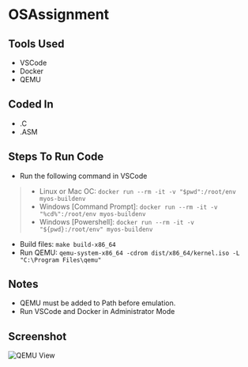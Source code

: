# OSAssignment

## Tools Used
* VSCode
* Docker
* QEMU

## Coded In
* .C
* .ASM

## Steps To Run Code
* Run the following command in VSCode
>*  Linux or Mac OC: <code>docker run --rm -it -v "$pwd":/root/env myos-buildenv</code>
>*  Windows [Command Prompt]: <code>docker run --rm -it -v "%cd%":/root/env myos-buildenv</code>
>*  Windows [Powershell]: <code>docker run --rm -it -v "${pwd}:/root/env" myos-buildenv</code>
* Build files: <code>make build-x86_64</code>
* Run QEMU: <code>qemu-system-x86_64 -cdrom dist/x86_64/kernel.iso -L "C:\Program Files\qemu"</code>

## Notes

* QEMU must be added to Path before emulation.
* Run VSCode and Docker in Administrator Mode

## Screenshot
![QEMU View](https://i.imgur.com/somPyZC.png)
